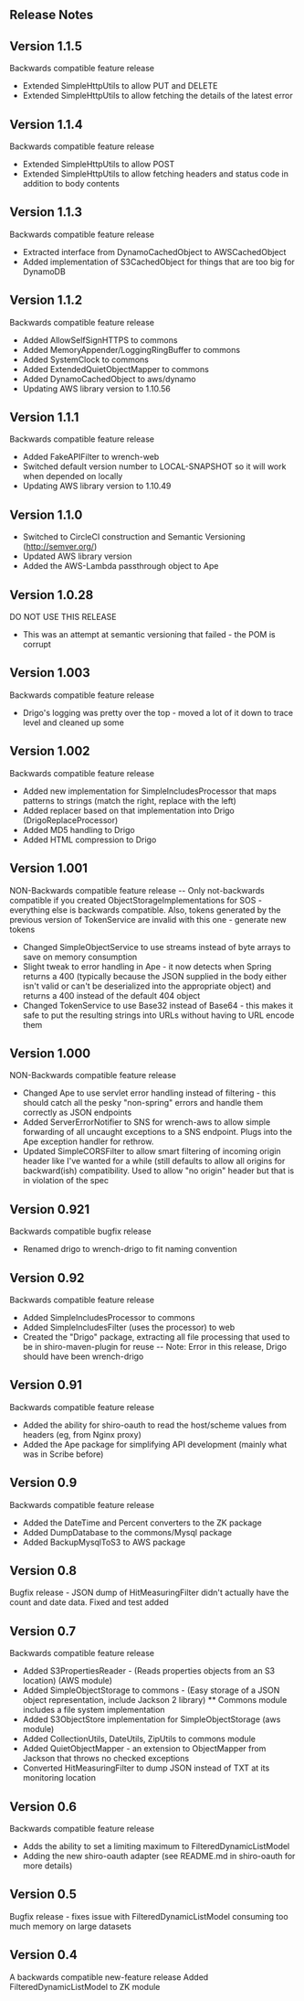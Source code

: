 ## Release Notes

## Version 1.1.5
Backwards compatible feature release
* Extended SimpleHttpUtils to allow PUT and DELETE
* Extended SimpleHttpUtils to allow fetching the details of the latest error

## Version 1.1.4
Backwards compatible feature release
* Extended SimpleHttpUtils to allow POST
* Extended SimpleHttpUtils to allow fetching headers and status code in addition to body contents

## Version 1.1.3
Backwards compatible feature release
* Extracted interface from DynamoCachedObject to AWSCachedObject
* Added implementation of S3CachedObject for things that are too big for DynamoDB

## Version 1.1.2
Backwards compatible feature release
* Added AllowSelfSignHTTPS to commons
* Added MemoryAppender/LoggingRingBuffer to commons
* Added SystemClock to commons
* Added ExtendedQuietObjectMapper to commons
* Added DynamoCachedObject to aws/dynamo
* Updating AWS library version to 1.10.56


## Version 1.1.1
Backwards compatible feature release
* Added FakeAPIFilter to wrench-web
* Switched default version number to LOCAL-SNAPSHOT so it will work when depended on locally 
* Updating AWS library version to 1.10.49

## Version 1.1.0
* Switched to CircleCI construction and Semantic Versioning (http://semver.org/)
* Updated AWS library version
* Added the AWS-Lambda passthrough object to Ape

## Version 1.0.28
DO NOT USE THIS RELEASE
* This was an attempt at semantic versioning that failed - the POM is corrupt

## Version 1.003
Backwards compatible feature release
* Drigo's logging was pretty over the top - moved a lot of it down to trace level and cleaned up some

## Version 1.002
Backwards compatible feature release
* Added new implementation for SimpleIncludesProcessor that maps patterns to strings (match the right, replace with the
left)
* Added replacer based on that implementation into Drigo (DrigoReplaceProcessor)
* Added MD5 handling to Drigo
* Added HTML compression to Drigo


## Version 1.001
NON-Backwards compatible feature release
-- Only not-backwards compatible if you created ObjectStorageImplementations for SOS - everything else is backwards 
compatible.  Also, tokens generated by the previous version of TokenService are invalid with this one - generate new
tokens
* Changed SimpleObjectService to use streams instead of byte arrays to save on memory consumption
* Slight tweak to error handling in Ape - it now detects when Spring returns a 400 (typically because the JSON supplied
in the body either isn't valid or can't be deserialized into the appropriate object) and returns a 400 instead of the
default 404 object
* Changed TokenService to use Base32 instead of Base64 - this makes it safe to put the resulting strings into URLs
without having to URL encode them

## Version 1.000
NON-Backwards compatible feature release
* Changed Ape to use servlet error handling instead of filtering - this should catch all the pesky "non-spring" errors
and handle them correctly as JSON endpoints
* Added ServerErrorNotifier to SNS for wrench-aws to allow simple forwarding of all uncaught exceptions to a SNS
endpoint.  Plugs into the Ape exception handler for rethrow.
* Updated SimpleCORSFilter to allow smart filtering of incoming origin header like I've wanted for a while (still
defaults to allow all origins for backward(ish) compatibility.  Used to allow "no origin" header but that is in 
violation of the spec

## Version 0.921
Backwards compatible bugfix release
* Renamed drigo to wrench-drigo to fit naming convention

## Version 0.92
Backwards compatible feature release
* Added SimpleIncludesProcessor to commons
* Added SimpleIncludesFilter (uses the processor) to web
* Created the "Drigo" package, extracting all file processing that used to be in shiro-maven-plugin for reuse
-- Note: Error in this release, Drigo should have been wrench-drigo

## Version 0.91
Backwards compatible feature release
* Added the ability for shiro-oauth to read the host/scheme values from headers (eg, from Nginx proxy)
* Added the Ape package for simplifying API development (mainly what was in Scribe before)

## Version 0.9
Backwards compatible feature release
* Added the DateTime and Percent converters to the ZK package
* Added DumpDatabase to the commons/Mysql package
* Added BackupMysqlToS3 to AWS package

## Version 0.8
Bugfix release - JSON dump of HitMeasuringFilter didn't actually have the count and date data.  Fixed and test added

## Version 0.7
Backwards compatible feature release
* Added S3PropertiesReader - (Reads properties objects from an S3 location) (AWS module)
* Added SimpleObjectStorage to commons - (Easy storage of a JSON object representation, include Jackson 2 library)
** Commons module includes a file system implementation
* Added S3ObjectStore implementation for SimpleObjectStorage (aws module)
* Added CollectionUtils, DateUtils, ZipUtils to commons module
* Added QuietObjectMapper - an extension to ObjectMapper from Jackson that throws no checked exceptions
* Converted HitMeasuringFilter to dump JSON instead of TXT at its monitoring location
 

## Version 0.6
Backwards compatible feature release
* Adds the ability to set a limiting maximum to FilteredDynamicListModel
* Adding the new shiro-oauth adapter (see README.md in shiro-oauth for more details)

## Version 0.5
Bugfix release - fixes issue with FilteredDynamicListModel consuming too much memory on large datasets

## Version 0.4
A backwards compatible new-feature release
Added FilteredDynamicListModel to ZK module

